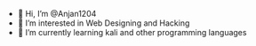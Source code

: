 - 👋 Hi, I’m @Anjan1204
- 👀 I’m interested in Web Designing and Hacking
- 🌱 I’m currently learning kali and other programming languages


<!---
Anjan1204/Anjan1204 is a ✨ special ✨ repository because its `README.md` (this file) appears on your GitHub profile.
You can click the Preview link to take a look at your changes.
--->
